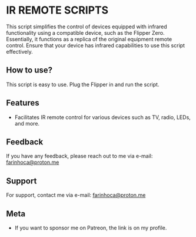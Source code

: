 
# IR REMOTE SCRIPTS

This script simplifies the control of devices equipped with infrared functionality using a compatible device, such as the Flipper Zero. Essentially, it functions as a replica of the original equipment remote control. Ensure that your device has infrared capabilities to use this script effectively.




## How to use?

This script is easy to use. Plug the Flipper in and run the script. 




## Features

- Facilitates IR remote control for various devices such as TV, radio, LEDs, and more.
 



## Feedback

If you have any feedback, please reach out to me via e-mail: farinhoca@proton.me






## Support

For support, contact me via e-mail: farinhoca@proton.me


## Meta


- If you want to sponsor me on Patreon, the link is on my profile.


